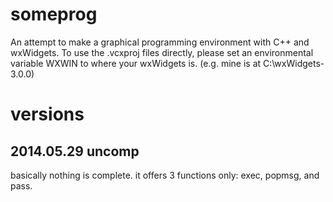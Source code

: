 someprog
========

An attempt to make a graphical programming environment with C++ and wxWidgets.
To use the .vcxproj files directly, please set an environmental variable WXWIN to where your wxWidgets is. (e.g. mine is at C:\wxWidgets-3.0.0)

# versions
## 2014.05.29 uncomp
basically nothing is complete. it offers 3 functions only: exec, popmsg, and pass.